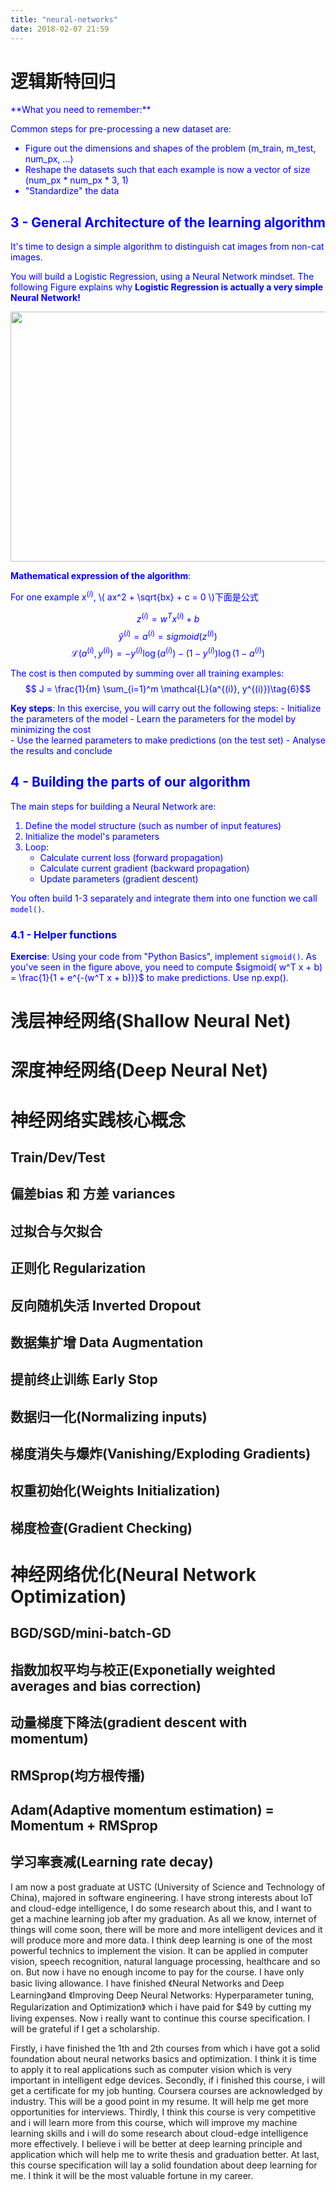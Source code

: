 ```yaml
---
title: "neural-networks"
date: 2018-02-07 21:59
---
```


# 逻辑斯特回归

<font color='blue'>
**What you need to remember:**

Common steps for pre-processing a new dataset are:
- Figure out the dimensions and shapes of the problem (m_train, m_test, num_px, ...)
- Reshape the datasets such that each example is now a vector of size (num_px \* num_px \* 3, 1)
- "Standardize" the data

## 3 - General Architecture of the learning algorithm ##

It's time to design a simple algorithm to distinguish cat images from non-cat images.

You will build a Logistic Regression, using a Neural Network mindset. The following Figure explains why **Logistic Regression is actually a very simple Neural Network!**

<img src="images/ML/LR/LogReg_kiank.png" style="width:650px;height:400px;">

**Mathematical expression of the algorithm**:

For one example $x^{(i)}$, \\( ax^2 + \sqrt{bx} + c = 0 \\)下面是公式

$$z^{(i)} = w^T x^{(i)} + b \tag{1}$$
$$\hat{y}^{(i)} = a^{(i)} = sigmoid(z^{(i)})\tag{2}$$ 
$$ \mathcal{L}(a^{(i)}, y^{(i)}) =  - y^{(i)}  \log(a^{(i)}) - (1-y^{(i)} )  \log(1-a^{(i)})\tag{3}$$

The cost is then computed by summing over all training examples:
$$ J = \frac{1}{m} \sum_{i=1}^m \mathcal{L}(a^{(i)}, y^{(i)})\tag{6}$$

**Key steps**:
In this exercise, you will carry out the following steps: 
    - Initialize the parameters of the model
    - Learn the parameters for the model by minimizing the cost  
    - Use the learned parameters to make predictions (on the test set)
    - Analyse the results and conclude

## 4 - Building the parts of our algorithm ## 

The main steps for building a Neural Network are:
1. Define the model structure (such as number of input features) 
2. Initialize the model's parameters
3. Loop:
    - Calculate current loss (forward propagation)
    - Calculate current gradient (backward propagation)
    - Update parameters (gradient descent)

You often build 1-3 separately and integrate them into one function we call `model()`.

### 4.1 - Helper functions

**Exercise**: Using your code from "Python Basics", implement `sigmoid()`. As you've seen in the figure above, you need to compute $sigmoid( w^T x + b) = \frac{1}{1 + e^{-(w^T x + b)}}$ to make predictions. Use np.exp().

</font>


# 浅层神经网络(Shallow Neural Net)

# 深度神经网络(Deep Neural Net)


# 神经网络实践核心概念
## Train/Dev/Test
## 偏差bias 和 方差 variances
## 过拟合与欠拟合
## 正则化 Regularization
## 反向随机失活 Inverted Dropout
## 数据集扩增 Data Augmentation
## 提前终止训练 Early Stop

## 数据归一化(Normalizing inputs)
## 梯度消失与爆炸(Vanishing/Exploding Gradients)
## 权重初始化(Weights Initialization)
## 梯度检查(Gradient Checking)

# 神经网络优化(Neural Network Optimization)
## BGD/SGD/mini-batch-GD
## 指数加权平均与校正(Exponetially weighted averages and bias correction)
## 动量梯度下降法(gradient descent with momentum)
## RMSprop(均方根传播)
## Adam(Adaptive momentum estimation) = Momentum + RMSprop
## 学习率衰减(Learning rate decay)


I am now a post graduate at USTC (University of Science and Technology of China), majored in software engineering. I have strong interests about IoT and cloud-edge intelligence, I do some research about this, and I want to get a machine learning job after my graduation. As all we know, internet of things will come soon, there will be more and more intelligent devices and it will produce more and more data. I think deep learning is one of the most powerful technics to implement the vision. It can be applied in computer vision, speech recognition, natural language processing, healthcare and so on. But now i have no enough income to pay for the course. I have only basic living allowance. I have finished 《Neural Networks and Deep Learning》and 《Improving Deep Neural Networks: Hyperparameter tuning, Regularization and Optimization》 which i have paid for $49 by cutting my living expenses. Now i really want to continue this course specification. I will be grateful if I get a scholarship.


Firstly, i have finished the 1th and 2th courses from which i have got a solid foundation about neural networks basics and optimization. I think it is time to apply it to real applications such as computer vision which is very important in intelligent edge devices.
Secondly, if i finished this course, i will get a certificate for my job hunting. Coursera courses are acknowledged by industry. This will be a good point in my resume. It will help me get more opportunities for interviews.
Thirdly, I think this course is very competitive and i will learn more from this course, which will improve my machine learning skills and i will do some research about cloud-edge intelligence more effectively. I believe i will be better at deep learning principle and application which will help me to write thesis and graduation better.
At last, this course specification will lay a solid foundation about deep learning for me. I think it will be the most valuable fortune in my career.

```{.python .input}

```
